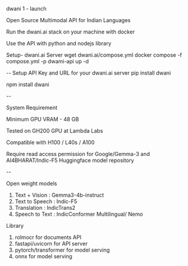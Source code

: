 dwani 1 - launch

Open Source Multimodal API for Indian Languages 


Run the dwani.ai stack on your machine with docker 

Use the API with python and nodejs library 

Setup- 
dwani.ai Server 
wget dwani.ai/compose.yml 
docker compose -f compose.yml  -p dwami-api up -d 

--
Setup API Key and URL for your dwani.ai  server 
pip install dwani 



npm install dwani

-- 

System Requirement 

Minimum GPU VRAM - 48 GB 

Tested on GH200 GPU at Lambda Labs

Compatible with H100 / L40s / A100

Require read access permission for
Google/Gemma-3  and AI4BHARAT/Indic-F5 
Huggingface model repository 


--

Open weight models 
1. Text + Vision : Gemma3-4b-instruct 
2. Text to Speech : Indic-F5 
3. Translation : IndicTrans2
4. Speech to Text : IndicConformer Multilingual/ Nemo

Library
1. rolmocr for documents API
2. fastapi/uvicorn for API server
3. pytorch/transformer for model serving
4. onnx for model serving
